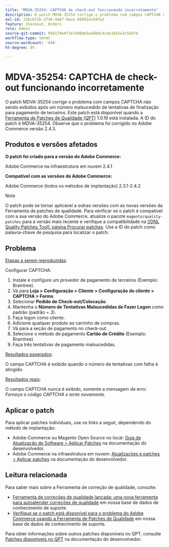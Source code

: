```yaml
---
title: "MDVA-35254: CAPTCHA de check-out funcionando incorretamente"
description: O patch MDVA-35254 corrige o problema com campos CAPTCHA não sendo exibidos após um número malsucedido de tentativas de finalização para pagamento de terceiros. Este patch está disponível quando a [Ferramenta de correções de qualidade (QPT)](/help/announcements/adobe-commerce-announcements/magento-quality-patches-released-new-tool-to-self-serve-quality-patches.md) 1.0.19 está instalada. A ID do patch é MDVA-35254. Observe que o problema foi corrigido no Adobe Commerce versão 2.4.3.
exl-id: 226c672b-3740-4a87-9ea1-66892acb9fe2
feature: Checkout, Orders
role: Admin
source-git-commit: 958179e0f3efe08e65ea8b0c4c4e1015e3c5bb76
workflow-type: tm+mt
source-wordcount: '434'
ht-degree: 0%

---
```


# MDVA-35254: CAPTCHA de check-out funcionando incorretamente

O patch MDVA-35254 corrige o problema com campos CAPTCHA não sendo exibidos após um número malsucedido de tentativas de finalização para pagamento de terceiros. Este patch está disponível quando a [Ferramenta de Patches de Qualidade (QPT)](/help/announcements/adobe-commerce-announcements/magento-quality-patches-released-new-tool-to-self-serve-quality-patches.md) 1.0.19 está instalada. A ID do patch é MDVA-35254. Observe que o problema foi corrigido no Adobe Commerce versão 2.4.3.

## Produtos e versões afetados

**O patch foi criado para a versão do Adobe Commerce:**

Adobe Commerce na infraestrutura em nuvem 2.4.1

**Compatível com as versões do Adobe Commerce:**

Adobe Commerce (todos os métodos de implantação) 2.3.1-2.4.2

>[!NOTE]
>
>O patch pode se tornar aplicável a outras versões com as novas versões da Ferramenta de patches de qualidade. Para verificar se o patch é compatível com a sua versão do Adobe Commerce, atualize o pacote `magento/quality-patches` para a versão mais recente e verifique a compatibilidade na [[!DNL Quality Patches Tool]: página Procurar patches](https://devdocs.magento.com/quality-patches/tool.html#patch-grid). Use a ID do patch como palavra-chave de pesquisa para localizar o patch.

## Problema

<u>Etapas a serem reproduzidas</u>:

Configurar CAPTCHA:

1. Instale e configure um provedor de pagamento de terceiros (Exemplo: Braintree).
1. Vá para **Loja > Configuração > Cliente > Configuração do cliente > CAPTCHA > Forms**.
1. Selecionar **Pedido de Check-out/Colocação**.
1. Mantenha o **Número de Tentativas Malsucedidas de Fazer Logon** como padrão (padrão = *3*).
1. Faça logon como cliente.
1. Adicione qualquer produto ao carrinho de compras.
1. Vá para a seção de pagamento no check-out.
1. Selecione o método de pagamento **Cartão de Crédito** (Exemplo: Braintree).
1. Faça três tentativas de pagamento malsucedidas.

<u>Resultados esperados</u>:

O campo CAPTCHA é exibido quando o número de tentativas com falha é atingido.

<u>Resultados reais</u>:

O campo CAPTCHA nunca é exibido, somente a mensagem de erro: *Forneça o código CAPTCHA e tente novamente.*

## Aplicar o patch

Para aplicar patches individuais, use os links a seguir, dependendo do método de implantação:

* Adobe Commerce ou Magento Open Source no local: [Guia de Atualização de Software > Aplicar Patches](https://devdocs.magento.com/guides/v2.4/comp-mgr/patching/mqp.html) na documentação do desenvolvedor.
* Adobe Commerce na infraestrutura em nuvem: [Atualizações e patches > Aplicar patches](https://devdocs.magento.com/cloud/project/project-patch.html) na documentação do desenvolvedor.

## Leitura relacionada

Para saber mais sobre a Ferramenta de correção de qualidade, consulte:

* [Ferramenta de correções de qualidade lançada: uma nova ferramenta para autoatender correções de qualidade](/help/announcements/adobe-commerce-announcements/magento-quality-patches-released-new-tool-to-self-serve-quality-patches.md) em nossa base de dados de conhecimento de suporte.
* [Verifique se o patch está disponível para o problema do Adobe Commerce usando a Ferramenta de Patches de Qualidade](/help/support-tools/patches-available-in-qpt-tool/check-patch-for-magento-issue-with-magento-quality-patches.md) em nossa base de dados de conhecimento de suporte.

Para obter informações sobre outros patches disponíveis no QPT, consulte [Patches disponíveis no QPT](https://devdocs.magento.com/quality-patches/tool.html#patch-grid) na documentação do desenvolvedor.

